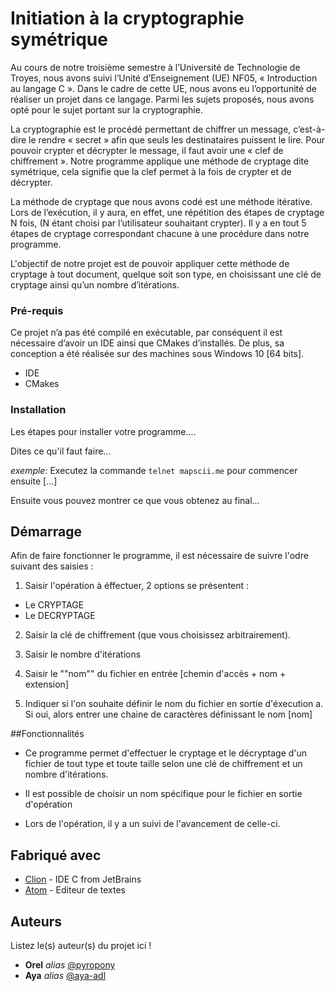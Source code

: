 # Initiation à la cryptographie symétrique

Au cours de notre troisième semestre à l’Université de Technologie de Troyes, nous avons suivi l’Unité d’Enseignement (UE) NF05, « Introduction au langage C ». Dans le cadre de cette UE, nous avons eu l’opportunité de réaliser un projet dans ce langage. Parmi les sujets proposés, nous avons opté pour le sujet portant sur la cryptographie.

La cryptographie est le procédé permettant de chiffrer un message, c’est-à-dire le rendre « secret » afin que seuls les destinataires puissent le lire. Pour pouvoir crypter et décrypter le message, il faut avoir une « clef de chiffrement ». Notre programme applique une méthode de cryptage dite symétrique, cela signifie que la clef permet à la fois de crypter et de décrypter.

La méthode de cryptage que nous avons codé est une méthode itérative. Lors de l’exécution, il y aura, en effet, une répétition des étapes de cryptage N fois, (N étant choisi par l’utilisateur souhaitant crypter). Il y a en tout 5 étapes de cryptage correspondant chacune à une procédure dans notre programme.


L'objectif de notre projet est de pouvoir appliquer cette méthode de cryptage à tout document, quelque soit son type, en choisissant une clé de cryptage ainsi qu’un nombre d’itérations.

### Pré-requis

Ce projet n’a pas été compilé en exécutable, par conséquent il est nécessaire d’avoir un IDE ainsi que CMakes d’installés. De plus, sa conception a été réalisée sur des machines sous Windows 10 [64 bits].

- IDE
- CMakes

### Installation

Les étapes pour installer votre programme....

Dites ce qu'il faut faire...

_exemple_: Executez la commande ``telnet mapscii.me`` pour commencer ensuite [...]


Ensuite vous pouvez montrer ce que vous obtenez au final...

## Démarrage

Afin de faire fonctionner le programme, il est nécessaire de suivre l'odre suivant des saisies : 

1. Saisir l'opération à éffectuer, 2 options se présentent : 
- Le CRYPTAGE
- Le DECRYPTAGE  

2. Saisir la clé de chiffrement (que vous choisissez arbitrairement).

3. Saisir le nombre d'itérations

4. Saisir le ""nom"" du fichier en entrée [chemin d'accès + nom + extension]

4. Indiquer si l'on souhaite définir le nom du fichier en sortie d'éxecution 
  a. Si oui, alors entrer une chaine de caractères définissant le nom [nom]
 
##Fonctionnalités

- Ce programme permet d'effectuer le cryptage et le décryptage d'un fichier de tout type et toute taille selon une clé de chiffrement et un nombre d'itérations.

- Il est possible de choisir un nom spécifique pour le fichier en sortie d'opération

- Lors de l'opération, il y a un suivi de l'avancement de celle-ci.

## Fabriqué avec

* [Clion](https://www.jetbrains.com/fr-fr/clion/) - IDE C from JetBrains
* [Atom](https://atom.io/) - Editeur de textes

## Auteurs
Listez le(s) auteur(s) du projet ici !
* **Orel** _alias_ [@pyropony](https://github.com/PyroPony)
* **Aya** _alias_ [@aya-adl](https://github.com/aya-adl)
